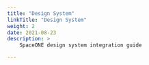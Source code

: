 ```yaml
---
title: "Design System"
linkTitle: "Design System"
weight: 2
date: 2021-08-23
description: >
    SpaceONE design system integration guide

---
```



